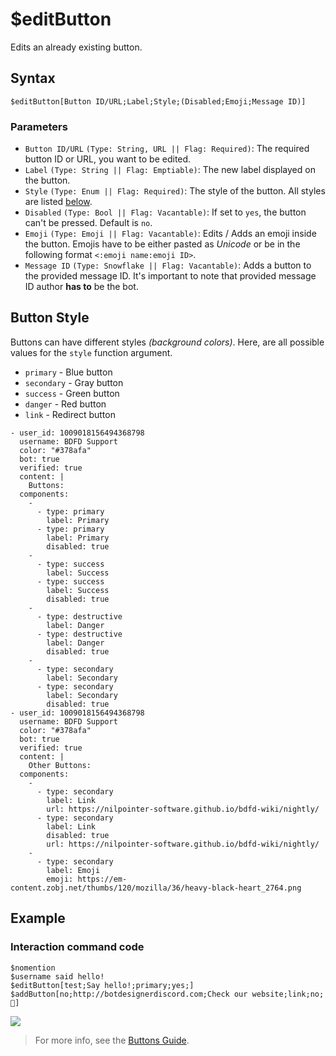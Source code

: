 # $editButton
Edits an already existing button.

## Syntax
```
$editButton[Button ID/URL;Label;Style;(Disabled;Emoji;Message ID)]
```

### Parameters 
- `Button ID/URL` `(Type: String, URL || Flag: Required)`: The required button ID or URL, you want to be edited.
- `Label` `(Type: String || Flag: Emptiable)`: The new label displayed on the button.
- `Style` `(Type: Enum || Flag: Required)`: The style of the button. All styles are listed [below](#button-style).
- `Disabled` `(Type: Bool || Flag: Vacantable)`: If set to `yes`, the button can't be pressed. Default is `no`.
- `Emoji` `(Type: Emoji || Flag: Vacantable)`: Edits / Adds an emoji inside the button. Emojis have to be either pasted as *Unicode* or be in the following format `<:emoji name:emoji ID>`.
- `Message ID` `(Type: Snowflake || Flag: Vacantable)`: Adds a button to the provided message ID. It's important to note that provided message ID author **has to** be the bot.

## Button Style
Buttons can have different styles _(background colors)_.
Here, are all possible values for the `style` function argument.
- `primary` - Blue button
- `secondary` - Gray button
- `success` - Green button
- `danger` - Red button
- `link` - Redirect button

```discord yaml
- user_id: 1009018156494368798
  username: BDFD Support
  color: "#378afa"
  bot: true
  verified: true
  content: |
    Buttons:
  components: 
    - 
      - type: primary
        label: Primary
      - type: primary
        label: Primary
        disabled: true
    - 
      - type: success
        label: Success
      - type: success
        label: Success
        disabled: true
    - 
      - type: destructive
        label: Danger
      - type: destructive
        label: Danger
        disabled: true
    - 
      - type: secondary
        label: Secondary
      - type: secondary
        label: Secondary
        disabled: true
- user_id: 1009018156494368798
  username: BDFD Support
  color: "#378afa"
  bot: true
  verified: true
  content: |
    Other Buttons:
  components: 
    - 
      - type: secondary
        label: Link
        url: https://nilpointer-software.github.io/bdfd-wiki/nightly/
      - type: secondary
        label: Link
        disabled: true
        url: https://nilpointer-software.github.io/bdfd-wiki/nightly/
    - 
      - type: secondary
        label: Emoji
        emoji: https://em-content.zobj.net/thumbs/120/mozilla/36/heavy-black-heart_2764.png
```


## Example
### Interaction command code
```
$nomention
$username said hello!
$editButton[test;Say hello!;primary;yes;]
$addButton[no;http://botdesignerdiscord.com;Check our website;link;no;👀]
```
![](https://user-images.githubusercontent.com/16838075/120207246-7d366b00-c22c-11eb-8d04-9cf569ced8ae.png)

> For more info, see the [Buttons Guide](../guides/general/interactions/buttons/aboutButtons.md).
